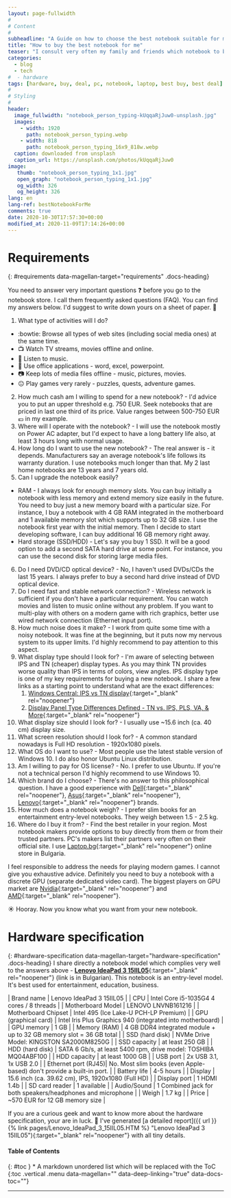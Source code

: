 ```yaml
---
layout: page-fullwidth
#
# Content
#
subheadline: "A Guide on how to choose the best notebook suitable for my needs"
title: "How to buy the best notebook for me"
teaser: "I consult very often my family and friends which notebook to buy. Many people are confused due to the infinite number of options on the market. I try to sort my thoughts on the topic. I hope to help you make an informed decision."
categories:
  - blog
  - tech
#  - hardware
tags: [hardware, buy, deal, pc, notebook, laptop, best buy, best deal]
#
# Styling
#
header:
  image_fullwidth: "notebook_person_typing-kUqqaRjJuw0-unsplash.jpg"
  images:
    - width: 1920
      path: notebook_person_typing.webp
    - width: 818
      path: notebook_person_typing_16x9_818w.webp
  caption: downloaded from unsplash
  caption_url: https://unsplash.com/photos/kUqqaRjJuw0
image:
   thumb: "notebook_person_typing_1x1.jpg"
   open_graph: "notebook_person_typing_1x1.jpg"
   og_width: 326
   og_height: 326
lang: en
lang-ref: bestNotebookForMe
comments: true
date: 2020-10-30T17:57:30+00:00
modified_at: 2020-11-09T17:14:26+00:00
---
```

<div class="grid-x docs-component-inner" id="postTop">
<div class="cell medium-9">

# Requirements 
{: #requirements data-magellan-target="requirements" .docs-heading}
<!--a class="docs-heading-icon" href="#requirements"></a-->
You need to answer very important questions :question: before you go to the notebook store. I call them frequently asked questions (FAQ). You can find my answers below. I'd suggest to write down yours on a sheet of paper. :newspaper:
1. What type of activities will I do?
  * :bowtie: Browse all types of web sites (including social media ones) at the same time.
  * :tv: Watch TV streams, movies offline and online.
  * :musical_note: Listen to music.
  * :office: Use office applications - word, excel, powerpoint.
  * :camera: Keep lots of media files offline - music, pictures, movies.
  * :neutral_face: Play games very rarely - puzzles, quests, adventure games.
  
2. How much cash am I willing to spend for a new notebook? -
  I'd advice you to put an upper threshold e.g. 750 EUR. Seek notebooks that are priced in last one third of its price. Value ranges between 500-750 EUR :euro: in my example.  
3. Where will I operate with the notebook? - 
  I will use the notebook mostly on Power AC adapter, but I'd expect to have a long battery life also, at least 3 hours long with normal usage.
4. How long do I want to use the new notebook? -
  The real answer is - it depends. Manufacturers say an average notebook's life follows its warranty duration. I use notebooks much longer than that. My 2 last home notebooks are 13 years and 7 years old.
5. Can I upgrade the notebook easily?
  * RAM - I always look for enough memory slots. You can buy initially a notebook with less memory and extend memory size easily in the future. You need to buy just a new memory board with a particular size. For instance, I buy a notebook with 4 GB RAM integrated in the motherboard and 1 available memory slot which supports up to 32 GB size. I use the notebook first year with the initial memory. Then I decide to start developing software, I can buy additional 16 GB memory right away.
  * Hard storage (SSD/HDD) - Let's say you buy 1 SSD. It will be a good option to add a second SATA hard drive at some point. For instance, you can use the second disk for storing large media files.
6. Do I need DVD/CD optical device? - No, I haven't used DVDs/CDs the last 15 years. I always prefer to buy a second hard drive instead of DVD optical device.
7. Do I need fast and stable network connection? - Wireless network is sufficient if you don't have a particular requirement. You can watch movies and listen to music online without any problem. If you want to multi-play with others on a modern game with rich graphics, better use wired network connection (Ethernet input port).
8. How much noise does it make? - I work from quite some time with a noisy notebook. It was fine at the beginning, but it puts now my nervous system to its upper limits. I'd highly recommend to pay attention to this aspect.
9. What display type should I look for? - I'm aware of selecting between IPS and TN (cheaper) display types. As you may think TN provides worse quality than IPS in terms of colors, view angles. IPS display type is one of my key requirements for buying a new notebook. I share a few links as a starting point to understand what are the exact differences:
    1. [Windows Central: IPS vs TN display](https://www.windowscentral.com/ips-vs-tn-monitors "IPS vs TN"){:target="_blank" rel="noopener"}
    2. [Display Panel Type Differences Defined - TN vs. IPS, PLS, VA, & More](https://www.gamersnexus.net/guides/1890-panel-comparison-tn-ips-pls-va-crt "IPS vs TN"){:target="_blank" rel="noopener"}
10. What display size should I look for? - I usually use ~15.6 inch (ca. 40 cm) display size.
11. What screen resolution should I look for? - A common standard nowadays is Full HD resolution - 1920x1080 pixels.
9. What OS do I want to use? - Most people use the latest stable version of Windows 10. I do also honor Ubuntu Linux distribution.
10. Am I willing to pay for OS license? - No. I prefer to use Ubuntu. If you're not a technical person I'd highly recommend to use Windows 10.
11. Which brand do I choose? - There's no answer to this philosophical question. I have a good experience with [Dell](https://www.dell.com/ "Dell"){:target="_blank" rel="noopener"}, [Asus](https://www.asus.com/ "Asus"){:target="_blank" rel="noopener"}, [Lenovo](https://www.lenovo.com/ "Lenovo"){:target="_blank" rel="noopener"} brands.
12. How much does a notebook weigh? - I prefer slim books for an entertainment entry-level notebooks. They weigh between 1.5 - 2.5 kg.
13. Where do I buy it from? - Find the best retailer in your region. Most notebook makers provide options to buy directly from them or from their trusted partners. PC's makers list their partners very often on their official site. I use [Laptop.bg](https://laptop.bg/ "Laptop.BG"){:target="_blank" rel="noopener"} online store in Bulgaria.

I feel responsible to address the needs for playing modern games. I cannot give you exhaustive advice. Definitely you need to buy a notebook with a discrete GPU (separate dedicated video card). The biggest players on GPU market are [Nvidia](https://www.nvidia.com/ "Nvidia"){:target="_blank" rel="noopener"} and [AMD](https://www.amd.com/en/graphics/radeon-rx-graphics "AMD"){:target="_blank" rel="noopener"}. 

:sunny: Hooray. Now you know what you want from your new notebook.

# Hardware specification
{: #hardware-specification data-magellan-target="hardware-specification" .docs-heading}
I share directly a notebook model which complies very well to the answers above - [**Lenovo IdeaPad 3 15IIL05**](https://www.lenovo.com/bg/bg/laptops/ideapad/300-series/IdeaPad-3i-15ITL5/p/88IPS301421){:target="_blank" rel="noopener"} (link is in Bulgarian). This notebook is an entry-level model. It's best used for entertainment, education, business.

| Brand name | Lenovo IdeaPad 3 15IIL05 |
| CPU | Intel Core i5-1035G4 4 cores / 8 threads |
| Motherboard Model | LENOVO LNVNB161216 |
| Motherboard Chipset | Intel 495 (Ice Lake-U PCH-LP Premium) |
| GPU (graphical card) | Intel Iris Plus Graphics 940 (integrated into motherboard) |
| GPU memory | 1 GB |
| Memory (RAM) | 4 GB DDR4 integrated module + up to 32 GB memory slot = 36 GB total |
| SSD (hard disk) | NVMe Drive Model: KINGSTON SA2000M8250G |
| SSD capacity | at least 250 GB |
| HDD (hard disk) | SATA 6 Gb/s, at least 5400 rpm, drive model: TOSHIBA MQ04ABF100 |
| HDD capacity | at least 1000 GB |
| USB port | 2x USB 3.1, 1x USB 2.0 |
| Ethernet port (RJ45)| No. Most slim books (even Apple-based) don't provide a built-in port. |
| Battery life | 4-5 hours |
| Display | 15.6 inch (ca. 39.62 cm), IPS, 1920x1080 (Full HD) |
| Display port | 1 HDMI 1.4b |
| SD card reader | 1 available |
| Audio/Sound | 1 Combined jack for both speakers/headphones and microphone |
| Weigh | 1.7 kg |
| Price | ~570 EUR for 12 GB memory size |

If you are a curious geek and want to know more about the hardware specification, your are in luck. :gift_heart: I've generated [a detailed report]({{ url }}{% link pages/Lenovo_IdeaPad_3_15IIL05.HTM %} "Lenovo IdeaPad 3 15IIL05"){:target="_blank" rel="noopener"} with all tiny details.
</div>

<div class="cell auto show-for-medium sticky-container" data-sticky-container>
<nav class="sticky docs-toc docs-toc-wrap" data-sticky data-anchor="postTop" data-sticky-on="medium" data-margin-top="10">
<h4> Table of Contents</h4>
{: #toc }
* A markdown unordered list which will be replaced with the ToC
{:toc .vertical .menu data-magellan="" data-deep-linking="true" data-docs-toc=""}
<hr class="docs-toc-divider small">
</nav>
</div>
</div>

<script defer type="module" src="/assets/headerLink.js"></script>
